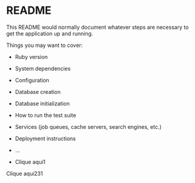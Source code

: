 # README

This README would normally document whatever steps are necessary to get the
application up and running.

Things you may want to cover:

* Ruby version

* System dependencies

* Configuration

* Database creation

* Database initialization

* How to run the test suite

* Services (job queues, cache servers, search engines, etc.)

* Deployment instructions

* ...

* <a hef=" https://lucasmazala.github.io/blogstrap/app/views/articles/_article.html.erb">Clique aqui1</a>

<a hef="https://github.com/lucasmazala/blogstrap/app/views/articles/_article.html.erb"> Clique aqui231</a>
